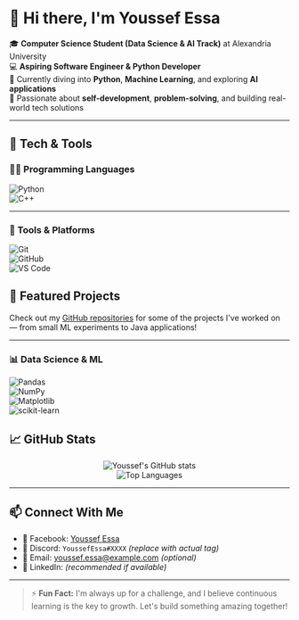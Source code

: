 # 👋 Hi there, I'm Youssef Essa

🎓 **Computer Science Student (Data Science & AI Track)** at Alexandria University  
💻 **Aspiring Software Engineer & Python Developer**  
🌱 Currently diving into **Python**, **Machine Learning**, and exploring **AI applications**  
🚀 Passionate about **self-development**, **problem-solving**, and building real-world tech solutions  

---

## 🧠 Tech & Tools

### 👨‍💻 Programming Languages
![Python](https://img.shields.io/badge/-Python-3776AB?logo=python&logoColor=white&style=flat)  
![C++](https://img.shields.io/badge/-C++-00599C?logo=c%2B%2B&logoColor=white&style=flat)  

---
### 🧰 Tools & Platforms
![Git](https://img.shields.io/badge/-Git-F05032?logo=git&logoColor=white&style=flat)  
![GitHub](https://img.shields.io/badge/-GitHub-181717?logo=github&logoColor=white&style=flat)  
![VS Code](https://img.shields.io/badge/-VS%20Code-007ACC?logo=visual-studio-code&logoColor=white&style=flat)

## 📌 Featured Projects

Check out my [GitHub repositories](https://github.com/YoussefEssa22?tab=repositories) for some of the projects I've worked on — from small ML experiments to Java applications!

---
### 📊 Data Science & ML
![Pandas](https://img.shields.io/badge/-Pandas-150458?logo=pandas&logoColor=white&style=flat)  
![NumPy](https://img.shields.io/badge/-NumPy-013243?logo=numpy&logoColor=white&style=flat)  
![Matplotlib](https://img.shields.io/badge/-Matplotlib-11557C?logo=matplotlib&logoColor=white&style=flat)  
![scikit-learn](https://img.shields.io/badge/-scikit%20learn-F7931E?logo=scikit-learn&logoColor=white&style=flat)

## 📈 GitHub Stats

<p align="center">
  <img src="https://github-readme-stats.vercel.app/api?username=YoussefEssa22&show_icons=true&theme=tokyonight" alt="Youssef's GitHub stats" />
  <br/>
  <img src="https://github-readme-stats.vercel.app/api/top-langs/?username=YoussefEssa22&layout=compact&theme=tokyonight" alt="Top Languages" />
</p>

---

## 📫 Connect With Me

- 📘 Facebook: [Youssef Essa](https://facebook.com/YOUR_USERNAME)
- 💬 Discord: `YoussefEssa#XXXX` *(replace with actual tag)*
- 📨 Email: youssef.essa@example.com *(optional)*
- 💼 LinkedIn: *(recommended if available)*

---

> ⚡ **Fun Fact:** I'm always up for a challenge, and I believe continuous learning is the key to growth. Let's build something amazing together!

